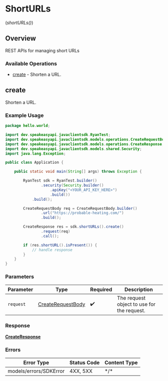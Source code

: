 # ShortURLs
(*shortURLs()*)

## Overview

REST APIs for managing short URLs

### Available Operations

* [create](#create) - Shorten a URL.

## create

Shorten a URL.

### Example Usage

```java
package hello.world;

import dev.speakeasyapi.javaclientsdk.RyanTest;
import dev.speakeasyapi.javaclientsdk.models.operations.CreateRequestBody;
import dev.speakeasyapi.javaclientsdk.models.operations.CreateResponse;
import dev.speakeasyapi.javaclientsdk.models.shared.Security;
import java.lang.Exception;

public class Application {

    public static void main(String[] args) throws Exception {

        RyanTest sdk = RyanTest.builder()
                .security(Security.builder()
                    .apiKey("<YOUR_API_KEY_HERE>")
                    .build())
            .build();

        CreateRequestBody req = CreateRequestBody.builder()
                .url("https://probable-heating.com/")
                .build();

        CreateResponse res = sdk.shortURLs().create()
                .request(req)
                .call();

        if (res.shortURL().isPresent()) {
            // handle response
        }
    }
}
```

### Parameters

| Parameter                                                         | Type                                                              | Required                                                          | Description                                                       |
| ----------------------------------------------------------------- | ----------------------------------------------------------------- | ----------------------------------------------------------------- | ----------------------------------------------------------------- |
| `request`                                                         | [CreateRequestBody](../../models/operations/CreateRequestBody.md) | :heavy_check_mark:                                                | The request object to use for the request.                        |

### Response

**[CreateResponse](../../models/operations/CreateResponse.md)**

### Errors

| Error Type             | Status Code            | Content Type           |
| ---------------------- | ---------------------- | ---------------------- |
| models/errors/SDKError | 4XX, 5XX               | \*/\*                  |